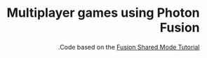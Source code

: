 <div dir='rtl' lang='he'>

# Multiplayer games using Photon Fusion

Code based on the [Fusion Shared Mode Tutorial](https://doc.photonengine.com/fusion/current/tutorials/shared-mode-basics/overview).



</div>